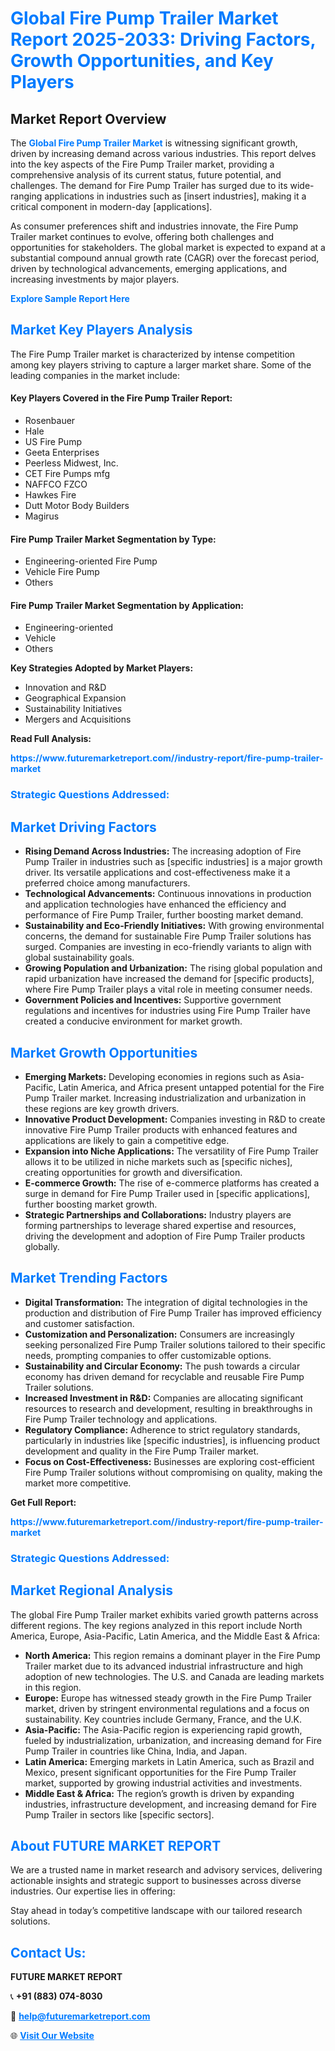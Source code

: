<h1 style="color: #007BFF;">Global Fire Pump Trailer Market Report 2025-2033: Driving Factors, Growth Opportunities, and Key Players</h1>

<section id="overview">
<h2>Market Report Overview</h2>
<p>The <a href="https://www.futuremarketreport.com//industry-report/fire-pump-trailer-market" style="color: #007BFF; text-decoration: none;"><strong>Global Fire Pump Trailer Market</strong></a> is witnessing significant growth, driven by increasing demand across various industries. This report delves into the key aspects of the Fire Pump Trailer market, providing a comprehensive analysis of its current status, future potential, and challenges. The demand for Fire Pump Trailer has surged due to its wide-ranging applications in industries such as [insert industries], making it a critical component in modern-day [applications].</p>
<p>As consumer preferences shift and industries innovate, the Fire Pump Trailer market continues to evolve, offering both challenges and opportunities for stakeholders. The global market is expected to expand at a substantial compound annual growth rate (CAGR) over the forecast period, driven by technological advancements, emerging applications, and increasing investments by major players.</p>
</section>

<section id="overview">
<p><a href="https://www.futuremarketreport.com//request-sample/reportId=60087" style="color: #007BFF; text-decoration: none;"><strong>Explore Sample Report Here</strong></a></p>
</section>

<section id="key-players">
<h2 style="color: #007BFF;">Market Key Players Analysis</h2>
<p>The Fire Pump Trailer market is characterized by intense competition among key players striving to capture a larger market share. Some of the leading companies in the market include:</p>
<h4>Key Players Covered in the Fire Pump Trailer Report:</h4>
<ul><li>Rosenbauer</li><li>Hale</li><li>US Fire Pump</li><li>Geeta Enterprises</li><li>Peerless Midwest, Inc.</li><li>CET Fire Pumps mfg</li><li>NAFFCO FZCO</li><li>Hawkes Fire</li><li>Dutt Motor Body Builders</li><li>Magirus</li></ul>
<h4>Fire Pump Trailer Market Segmentation by Type:</h4>
<ul><li>Engineering-oriented Fire Pump</li><li>Vehicle Fire Pump</li><li>Others</li></ul>

<h4>Fire Pump Trailer Market Segmentation by Application:</h4>
<ul><li>Engineering-oriented</li><li>Vehicle</li><li>Others</li></ul>
<p><strong>Key Strategies Adopted by Market Players:</strong></p>
<ul>
<li>Innovation and R&D</li>
<li>Geographical Expansion</li>
<li>Sustainability Initiatives</li>
<li>Mergers and Acquisitions</li>
</ul>
</section>

<section>
<p><strong>Read Full Analysis: </strong></p><a href="https://www.futuremarketreport.com//industry-report/fire-pump-trailer-market" style="color: #007BFF; text-decoration: none;"><strong>https://www.futuremarketreport.com//industry-report/fire-pump-trailer-market</strong></a>
<h3 style="color: #007BFF;">Strategic Questions Addressed:</h3>
</section>

<section id="driving-factors">
<h2 style="color: #007BFF;">Market Driving Factors</h2>
<ul>
<li><strong>Rising Demand Across Industries:</strong> The increasing adoption of Fire Pump Trailer in industries such as [specific industries] is a major growth driver. Its versatile applications and cost-effectiveness make it a preferred choice among manufacturers.</li>
<li><strong>Technological Advancements:</strong> Continuous innovations in production and application technologies have enhanced the efficiency and performance of Fire Pump Trailer, further boosting market demand.</li>
<li><strong>Sustainability and Eco-Friendly Initiatives:</strong> With growing environmental concerns, the demand for sustainable Fire Pump Trailer solutions has surged. Companies are investing in eco-friendly variants to align with global sustainability goals.</li>
<li><strong>Growing Population and Urbanization:</strong> The rising global population and rapid urbanization have increased the demand for [specific products], where Fire Pump Trailer plays a vital role in meeting consumer needs.</li>
<li><strong>Government Policies and Incentives:</strong> Supportive government regulations and incentives for industries using Fire Pump Trailer have created a conducive environment for market growth.</li>
</ul>
</section>

<section id="growth-opportunities">
<h2 style="color: #007BFF;">Market Growth Opportunities</h2>
<ul>
<li><strong>Emerging Markets:</strong> Developing economies in regions such as Asia-Pacific, Latin America, and Africa present untapped potential for the Fire Pump Trailer market. Increasing industrialization and urbanization in these regions are key growth drivers.</li>
<li><strong>Innovative Product Development:</strong> Companies investing in R&D to create innovative Fire Pump Trailer products with enhanced features and applications are likely to gain a competitive edge.</li>
<li><strong>Expansion into Niche Applications:</strong> The versatility of Fire Pump Trailer allows it to be utilized in niche markets such as [specific niches], creating opportunities for growth and diversification.</li>
<li><strong>E-commerce Growth:</strong> The rise of e-commerce platforms has created a surge in demand for Fire Pump Trailer used in [specific applications], further boosting market growth.</li>
<li><strong>Strategic Partnerships and Collaborations:</strong> Industry players are forming partnerships to leverage shared expertise and resources, driving the development and adoption of Fire Pump Trailer products globally.</li>
</ul>
</section>

<section id="trending-factors">
<h2 style="color: #007BFF;">Market Trending Factors</h2>
<ul>
<li><strong>Digital Transformation:</strong> The integration of digital technologies in the production and distribution of Fire Pump Trailer has improved efficiency and customer satisfaction.</li>
<li><strong>Customization and Personalization:</strong> Consumers are increasingly seeking personalized Fire Pump Trailer solutions tailored to their specific needs, prompting companies to offer customizable options.</li>
<li><strong>Sustainability and Circular Economy:</strong> The push towards a circular economy has driven demand for recyclable and reusable Fire Pump Trailer solutions.</li>
<li><strong>Increased Investment in R&D:</strong> Companies are allocating significant resources to research and development, resulting in breakthroughs in Fire Pump Trailer technology and applications.</li>
<li><strong>Regulatory Compliance:</strong> Adherence to strict regulatory standards, particularly in industries like [specific industries], is influencing product development and quality in the Fire Pump Trailer market.</li>
<li><strong>Focus on Cost-Effectiveness:</strong> Businesses are exploring cost-efficient Fire Pump Trailer solutions without compromising on quality, making the market more competitive.</li>
</ul>
</section>

<section>
<p><strong>Get Full Report: </strong></p><a href="https://www.futuremarketreport.com//industry-report/fire-pump-trailer-market" style="color: #007BFF; text-decoration: none;"><strong>https://www.futuremarketreport.com//industry-report/fire-pump-trailer-market</strong></a>
<h3 style="color: #007BFF;">Strategic Questions Addressed:</h3>
</section>


<section id="regional-analysis">
<h2 style="color: #007BFF;">Market Regional Analysis</h2>
<p>The global Fire Pump Trailer market exhibits varied growth patterns across different regions. The key regions analyzed in this report include North America, Europe, Asia-Pacific, Latin America, and the Middle East & Africa:</p>
<ul>
<li><strong>North America:</strong> This region remains a dominant player in the Fire Pump Trailer market due to its advanced industrial infrastructure and high adoption of new technologies. The U.S. and Canada are leading markets in this region.</li>
<li><strong>Europe:</strong> Europe has witnessed steady growth in the Fire Pump Trailer market, driven by stringent environmental regulations and a focus on sustainability. Key countries include Germany, France, and the U.K.</li>
<li><strong>Asia-Pacific:</strong> The Asia-Pacific region is experiencing rapid growth, fueled by industrialization, urbanization, and increasing demand for Fire Pump Trailer in countries like China, India, and Japan.</li>
<li><strong>Latin America:</strong> Emerging markets in Latin America, such as Brazil and Mexico, present significant opportunities for the Fire Pump Trailer market, supported by growing industrial activities and investments.</li>
<li><strong>Middle East & Africa:</strong> The region’s growth is driven by expanding industries, infrastructure development, and increasing demand for Fire Pump Trailer in sectors like [specific sectors].</li>
</ul>
</section>

<footer>
<h2 style="color: #007BFF;">About FUTURE MARKET REPORT</h2>
<p>We are a trusted name in market research and advisory services, delivering actionable insights and strategic support to businesses across diverse industries. Our expertise lies in offering:</p>

<p>Stay ahead in today’s competitive landscape with our tailored research solutions.</p>

<h2 style="color: #007BFF;">Contact Us:</h2>
<p><strong>FUTURE MARKET REPORT</strong></p>
<p>📞 <strong>+91 (883) 074-8030</strong></p>
<p>📧 <strong><a href="mailto:help@futuremarketreport.com" style="color: #007BFF;">help@futuremarketreport.com</a></strong></p>
<p>🌐 <strong><a href="https://www.futuremarketreport.com/" style="color: #007BFF;">Visit Our Website</a></strong></p>
</footer>